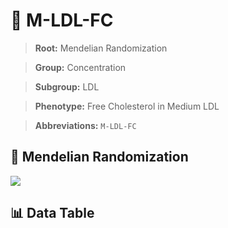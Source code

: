 # 🧪 M-LDL-FC

> **Root:** Mendelian Randomization

> **Group:** Concentration  

> **Subgroup:** LDL

> **Phenotype:** Free Cholesterol in Medium LDL  

> **Abbreviations:** `M-LDL-FC`

## 🧬 Mendelian Randomization  

<img src="/MR/Figures/Inverse/MhengxianLDLhengxianFC.png"/>


## 📊 Data Table


<CsvTableMRI src="/MR/Data/Inverse/MhengxianLDLhengxianFC.csv"/>
